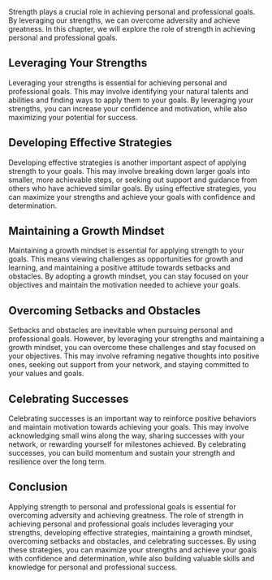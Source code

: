 
Strength plays a crucial role in achieving personal and professional goals. By leveraging our strengths, we can overcome adversity and achieve greatness. In this chapter, we will explore the role of strength in achieving personal and professional goals.

Leveraging Your Strengths
-------------------------

Leveraging your strengths is essential for achieving personal and professional goals. This may involve identifying your natural talents and abilities and finding ways to apply them to your goals. By leveraging your strengths, you can increase your confidence and motivation, while also maximizing your potential for success.

Developing Effective Strategies
-------------------------------

Developing effective strategies is another important aspect of applying strength to your goals. This may involve breaking down larger goals into smaller, more achievable steps, or seeking out support and guidance from others who have achieved similar goals. By using effective strategies, you can maximize your strengths and achieve your goals with confidence and determination.

Maintaining a Growth Mindset
----------------------------

Maintaining a growth mindset is essential for applying strength to your goals. This means viewing challenges as opportunities for growth and learning, and maintaining a positive attitude towards setbacks and obstacles. By adopting a growth mindset, you can stay focused on your objectives and maintain the motivation needed to achieve your goals.

Overcoming Setbacks and Obstacles
---------------------------------

Setbacks and obstacles are inevitable when pursuing personal and professional goals. However, by leveraging your strengths and maintaining a growth mindset, you can overcome these challenges and stay focused on your objectives. This may involve reframing negative thoughts into positive ones, seeking out support from your network, and staying committed to your values and goals.

Celebrating Successes
---------------------

Celebrating successes is an important way to reinforce positive behaviors and maintain motivation towards achieving your goals. This may involve acknowledging small wins along the way, sharing successes with your network, or rewarding yourself for milestones achieved. By celebrating successes, you can build momentum and sustain your strength and resilience over the long term.

Conclusion
----------

Applying strength to personal and professional goals is essential for overcoming adversity and achieving greatness. The role of strength in achieving personal and professional goals includes leveraging your strengths, developing effective strategies, maintaining a growth mindset, overcoming setbacks and obstacles, and celebrating successes. By using these strategies, you can maximize your strengths and achieve your goals with confidence and determination, while also building valuable skills and knowledge for personal and professional success.
